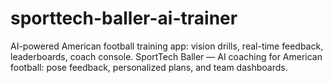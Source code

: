 # sporttech-baller-ai-trainer
AI-powered American football training app: vision drills, real-time feedback, leaderboards, coach console.  SportTech Baller — AI coaching for American football: pose feedback, personalized plans, and team dashboards.
